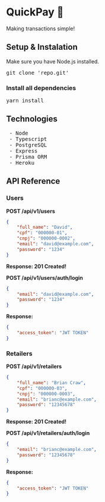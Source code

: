 # QuickPay 💚
Making transactions simple!

## Setup & Instalation
Make sure you have Node.js installed.
<pre>
git clone 'repo.git'
</pre>

###  Install all dependencies
<pre>yarn install</pre>

## Technologies
<pre>
 - Node
 - Typescript
 - PostgreSQL
 - Express
 - Prisma ORM
 - Heroku
</pre>

## API Reference

### Users
__POST /api/v1/users__
```json
{
	"full_name": "David",
	"cpf": "000000-01",
	"cnpj": "000000-0002",
	"email": "david@example.com",
	"password": "1234"
}
```
__Response: 201 Created!__

__POST /api/v1/users/auth/login__
```json
{
	"email": "david@example.com",
	"password": "1234"
}
```
__Response:__
```json
{
	"access_token": "JWT TOKEN"
}
```

### Retailers
__POST /api/v1/retailers__
```json
{
	"full_name": "Brian Craw",
	"cpf": "000000-03",
	"cnpj": "000000-0003",
	"email": "brianc@example.com",
	"password": "12345678"
}
```
__Response: 201 Created!__

__POST /api/v1/retailers/auth/login__
```json
{
	"email": "brianc@example.com",
	"password": "12345678"
}
```
__Response:__
```json
{
	"access_token": "JWT TOKEN"
}
```